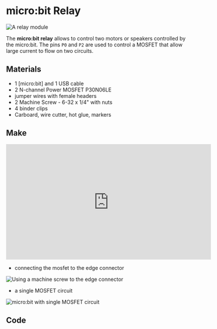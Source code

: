 # micro:bit Relay

![A relay module]({{site.baseurl}}/assets/modules/controller/microbit/relay/demo.jpg)

The **micro:bit relay** allows to control two motors or speakers controlled by the micro:bit. 
The pins ``P0`` and ``P2`` are used to control a MOSFET that allow large current to flow on two circuits.

## Materials

* 1 [micro:bit] and 1 USB cable
* 2 N-channel Power MOSFET P30N06LE
* jumper wires with female headers
* 2 Machine Screw - 6-32 x 1/4" with nuts
* 4 binder clips
* Carboard, wire cutter, hot glue, markers

## Make

<iframe width="560" height="315" src="https://www.youtube-nocookie.com/embed/Q0kYnkFl-Hc" frameborder="0" allowfullscreen></iframe>

* connecting the mosfet to the edge connector

![Using a machine screw to the edge connector]({{site.baseurl}}/assets/modules/controller/microbit/relay/edgeconnector.jpg)

* a single MOSFET circuit

![micro:bit with single MOSFET circuit]({{site.baseurl}}/assets/modules/controller/microbit/relay/half.jpg)

## Code